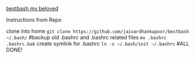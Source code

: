 [bestbash my beloved](https://github.com/jaivardhankapoor/bestbash)

Instructions from Repo

clone into home
`git clone https://github.com/jaivardhankapoor/bestbash ~/.bash/`
#backup old .bashrc and .bashrc related files
`mv .bashrc .bashrc.bak`
create symlink for .bashrc
`ln -s ~/.bash/init ~/.bashrc`
#ALL DONE!